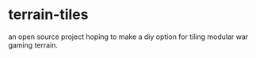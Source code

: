 # terrain-tiles
an open source project hoping to make a diy option for tiling modular war gaming terrain.
